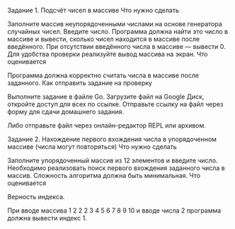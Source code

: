 Задание 1. Подсчёт чисел в массиве
Что нужно сделать

Заполните массив неупорядоченными числами на основе генератора случайных чисел. Введите число. Программа должна найти это число в массиве и вывести, сколько чисел находится в массиве после введённого. При отсутствии введённого числа в массиве — вывести 0. Для удобства проверки реализуйте вывод массива на экран.
Что оценивается

Программа должна корректно считать числа в массиве после заданного.
Как отправить задание на проверку

Выполните задание в файле Go. Загрузите файл на Google Диск, откройте доступ для всех по ссылке. Отправьте ссылку на файл через форму для сдачи домашнего задания.

Либо отправьте файл через онлайн-редактор REPL или архивом.


Задание 2. Нахождение первого вхождения числа в упорядоченном массиве (числа могут повторяться)
Что нужно сделать

Заполните упорядоченный массив из 12 элементов и введите число. Необходимо реализовать поиск первого вхождения заданного числа в массив. Сложность алгоритма должна быть минимальная.
Что оценивается

Верность индекса.

При вводе массива 1 2 2 2 3 4 5 6 7 8 9 10 и вводе числа 2 программа должна вывести индекс 1.